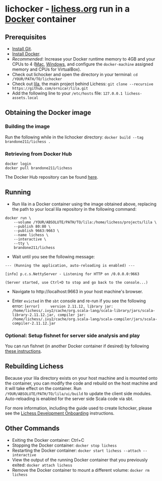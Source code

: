 # lichocker - [lichess.org](https://lichess.org) run in a [Docker](https://www.docker.com/) container

## Prerequisites

* [Install Git](https://git-scm.com/downloads).
* [Install Docker](https://docs.docker.com/install/]).
* *Recommended*: Increase your Docker runtime memory to 4GB and your CPUs to 4 ([Mac](https://docs.docker.com/docker-for-mac/#advanced), [Windows](https://docs.docker.com/docker-for-windows/#advanced), and configure the `docker-machine` assigned memory and CPUs for VirtualBox).
* Check out lichocker and open the directory in your terminal: `cd /YOUR/PATH/TO/lichocker`
* Check out [lila](https://github.com/ornicar/lila), the main project behind Lichess: `git clone --recursive https://github.com/ornicar/lila.git`
* Add the following line to your `/etc/hosts` file: `127.0.0.1 lichess-assets.local`

## Obtaining the Docker image

### Building the image

Run the following while in the lichocker directory: `docker build --tag brandone211/lichess .`

### Retrieving from Docker Hub

```
docker login
docker pull brandone211/lichess
```

The Docker Hub repository can be found [here](https://hub.docker.com/r/brandone211/lichess/).

## Running

* Run lila in a Docker container using the image obtained above, replacing the path to your local lila repository in the following command:

```
docker run \
    --volume /YOUR/ABSOLUTE/PATH/TO/lila:/home/lichess/projects/lila \
    --publish 80:80 \
    --publish 9663:9663 \
    --name lichess \
    --interactive \
    --tty \
    brandone211/lichess
```

* Wait until you see the following message:

```
--- (Running the application, auto-reloading is enabled) ---

[info] p.c.s.NettyServer - Listening for HTTP on /0.0.0.0:9663

(Server started, use Ctrl+D to stop and go back to the console...)
```

* Navigate to http://localhost:9663 in your host machine's browser.

* Enter `evicted` in the `sbt` console and re-run if you see the following error: `[error]     version 2.11.12, library jar: /home/lichess/.ivy2/cache/org.scala-lang/scala-library/jars/scala-library-2.11.12.jar, compiler jar: /home/lichess/.ivy2/cache/org.scala-lang/scala-compiler/jars/scala-compiler-2.11.12.jar`

### Optional: Setup fishnet for server side analysis and play

You can run fishnet (in another Docker container if desired) by following [these instructions](https://github.com/niklasf/fishnet).

## Rebuilding Lichess

Because your lila directory exists on your host machine and is mounted onto the container, you can modify the code and rebuild on the host machine and it will take effect on the container. Run `/YOUR/ABSOLUTE/PATH/TO/lila/ui/build` to update the client side modules. Auto-reloading is enabled for the server side Scala code via sbt.

For more information, including the guide used to create lichocker, please see the [Lichess Development Onboarding](https://github.com/ornicar/lila/wiki/Lichess-Development-Onboarding) instructions.

## Other Commands

* Exiting the Docker container: Ctrl+C
* Stopping the Docker container: `docker stop lichess`
* Restarting the Docker container: `docker start lichess --attach --interactive`
* View the output of the running Docker container that you previously exited: `docker attach lichess`
* Remove the Docker container to mount a different volume: `docker rm lichess`
